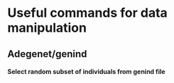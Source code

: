 # Useful commands for data manipulation

## Adegenet/genind

#### Select random subset of individuals from genind file
